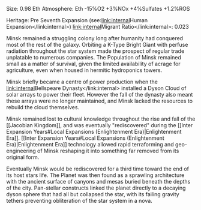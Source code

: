 

Size: 0.98 Eth
Atmosphere: Eth -15%O2 +3%NOx +4%Sulfates +1.2%ROS

Heritage: Pre Seventh Expansion (see:<link:internal>Human Expansion</link:internal>)
<link:internal>Migrant Ratio</link:internal>: 0.023

Minsk remained a struggling colony long after humanity had conquered most of the rest of the galaxy.
Orbiting a K-Type Bright Giant with perfuse radiation throughout the star system made the prospect of regular trade unplatable to numerous companies.
The Population of Minsk remained small as a matter of survival, given the limited availability of acrage for agriculture, even when housed in hermitic hydroponics towers.

Minsk briefly became a centre of power production when the <link:internal>Bellspeare Dynasty</link:internal> installed a Dyson Cloud of solar arrays to power their fleet.
However the fall of the dynasty also meant these arrays were no longer maintained, and Minsk lacked the resources to rebuild the cloud themselves.

Minsk remained lost to cultural knowledge throughout the rise and fall of the [[Jacobian Kingdom]], and was eventually "rediscovered" during the [[Inter Expansion Years#Local Expansions (Enlightenment Era)|Enlightenment Era]].
[[Inter Expansion Years#Local Expansions (Enlightenment Era)|Enlightenment Era]] technology allowed rapid terraforming and geo-engineering of Minsk reshaping it into something far removed from its original form.

Eventually Minsk would be rediscovered for a third time toward the end of its host stars life.
The Planet was then found as a sprawling architecture with the ancient surface of canyons and mesas buried beneath the depths of the city.
Pan-stellar constructs linked the planet directly to a decaying dyson sphere that had all but collapsed the star, with its failing gravity tethers preventing obliteration of the star system in a nova.